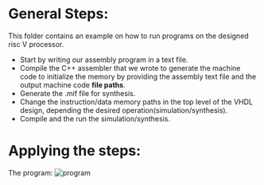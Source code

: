 # General Steps:
This folder contains an example on how to run programs on the designed risc V processor.  
- Start by writing our assembly program in a text file.
- Compile the C++ assembler that we wrote to generate the machine code to initialize the memory by providing the assembly text file and the output machine code **file paths**.
- Generate the .mif file for synthesis.
- Change the instruction/data memory paths in the top level of the VHDL design, depending the desired operation(simulation/synthesis).
- Compile and the run the simulation/synthesis.

 # Applying the steps:
 The program:
  ![program](assembly_proram.png)
